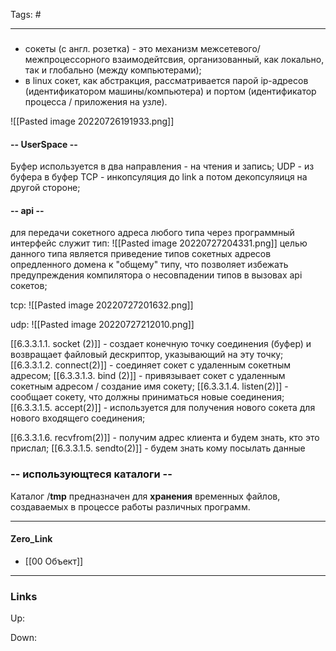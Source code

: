 Tags: #
***
###
- сокеты (с англ. розетка) - это механизм межсетевого/межпроцессорного взаимодейтсвия, организованный, как локально, так и глобально (между компьютерами);
- в linux сокет, как абстракция, рассматривается парой ip-адресов (идентификатором машины/компьютера) и портом (идентификатор процесса / приложения на узле).

![[Pasted image 20220726191933.png]]

#### -- UserSpace --
Буфер используется в два направления - на чтения и запись;
UDP - из буфера в буфер
TCP - инкопсуляция до link а потом декопсуляиця на другой стороне;
#### -- api --
для передачи сокетного адреса любого типа через программный интерфейс служит тип:
![[Pasted image 20220727204331.png]]
целью данного типа является приведение типов сокетных адресов опредленного домена к "общему" типу, что позволяет избежать предупреждения компилятора о несовпадении типов в вызовах api сокетов;

tcp:
![[Pasted image 20220727201632.png]]

udp:
![[Pasted image 20220727212010.png]]


[[6.3.3.1.1. socket (2)]] - создает конечную точку соединения (буфер) и возвращает файловый дескриптор, указывающий на эту точку;
[[6.3.3.1.2. connect(2)]] - соединяет сокет с удаленным сокетным адресом;
[[6.3.3.1.3. bind (2)]] - привязывает сокет с удаленным сокетным адресом / создание имя сокету;
[[6.3.3.1.4. listen(2)]] - сообщает сокету, что должны приниматься новые соединения;
[[6.3.3.1.5. accept(2)]] - используется для получения нового сокета для нового входящего соединения;

[[6.3.3.1.6. recvfrom(2)]] - получим адрес клиента и будем знать, кто это прислал;
[[6.3.3.1.5. sendto(2)]] - будем знать кому посылать данные


### -- использующтеся каталоги -- 
Каталог /**tmp** предназначен для **хранения** временных файлов, создаваемых в процессе работы различных программ.

***
#### Zero_Link
- [[00 Объект]]
***
### Links
Up:

Down:


